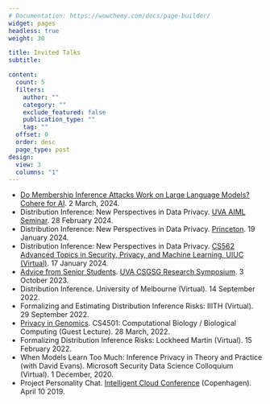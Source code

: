 ```yaml
---
# Documentation: https://wowchemy.com/docs/page-builder/
widget: pages
headless: true
weight: 30

title: Invited Talks
subtitle:

content:
  count: 5
  filters:
    author: ""
    category: ""
    exclude_featured: false
    publication_type: ""
    tag: ""
  offset: 0
  order: desc
  page_type: post
design:
  view: 3
  columns: "1"
---
```


- [Do Membership Inference Attacks Work on Large Language Models?](https://drive.google.com/file/d/1vKAHsahwKmy4PsTi7f4K0Z26gfAkXRV2/view) [Cohere for AI](https://cohere.com/events/c4ai-Anshuman-Suri-2024). 2 March, 2024.
- Distribution Inference: New Perspectives in Data Privacy. [UVA AIML Seminar](https://uvaml.github.io/texts/2024-02-28/). 28 February 2024.
- Distribution Inference: New Perspectives in Data Privacy. [Princeton](https://ece.princeton.edu/events/distribution-inference-new-perspectives-data-privacy). 19 January 2024.
- Distribution Inference: New Perspectives in Data Privacy. [CS562 Advanced Topics in Security, Privacy, and Machine Learning, UIUC (Virtual)](https://chandrasekaran-group.github.io/courses/cs562/home/). 17 January 2024.
- [Advice from Senior Students]((https://web.archive.org/web/20231003192534/https://csgsg.org/symposium/)). [UVA CSGSG Research Symposium]((https://csgsg.org/symposium/)). 3 October 2023.
- Distribution Inference. University of Melbourne (Virtual). 14 September 2022.
- Formalizing and Estimating Distribution Inference Risks: IIITH (Virtual). 29 September 2022.
- [Privacy in Genomics](https://computingbiology.github.io/s22/class18/). CS4501: Computational Biology / Biological Computing (Guest Lecture). 28 March, 2022.
- Formalizing Distribution Inference Risks: Lockheed Martin (Virtual). 15 February 2022.
- When Models Learn Too Much: Inference Privacy in Theory and Practice (with David Evans). Microsoft Security Data Science Colloquium (Virtual). 1 December, 2020.
- Project Personality Chat. [Intelligent Cloud Conference](https://intelligentcloud.dk/) (Copenhagen). April 10 2019.
